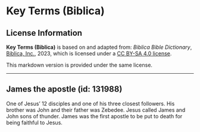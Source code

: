 # Key Terms (Biblica)

## License Information

**Key Terms (Biblica)** is based on and adapted from: _Biblica Bible Dictionary_, [Biblica, Inc.](https://www.biblica.com/), 2023, which is licensed under a [CC BY-SA 4.0 license](https://creativecommons.org/licenses/by-sa/4.0/legalcode.en).

This markdown version is provided under the same license.



--------------------------------

## James the apostle (id: 131988)

One of Jesus’ 12 disciples and one of his three closest followers. His brother was John and their father was Zebedee. Jesus called James and John sons of thunder. James was the first apostle to be put to death for being faithful to Jesus.


